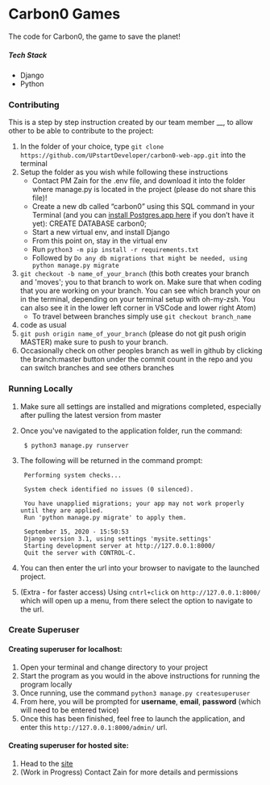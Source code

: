 # Carbon0 Games
The code for Carbon0, the game to save the planet!

##### Tech Stack
- Django
- Python

### Contributing
This is a step by step instruction created by our team member __, to allow other to be able to contribute to the project:

1. In the folder of your choice, type `git clone https://github.com/UPstartDeveloper/carbon0-web-app.git` into the terminal
2. Setup the folder as you wish while following these instructions
    - Contact PM Zain for the .env file, and download it into the folder where manage.py is located in the project (please do not share this file)!
    - Create a new db called “carbon0” using this SQL command in your Terminal (and you can [install Postgres.app here](https://postgresapp.com/) if you don’t have it yet): CREATE DATABASE carbon0;
    - Start a new virtual env, and install Django
    - From this point on, stay in the virtual env
    - Run `python3 -m pip install -r requirements.txt`
    - Followed by `Do any db migrations that might be needed, using python manage.py migrate`
3. `git checkout -b name_of_your_branch` (this both creates your branch and 'moves'; you to that branch to work on. Make sure that when coding that you are working on your branch. You can see which branch your on in the terminal, depending on your terminal setup with oh-my-zsh. You can also see it in the lower left corner in VSCode and lower right Atom)
    - To travel between branches simply use `git checkout branch_name`
4. code as usual
5. `git push origin name_of_your_branch` (please do not git push origin MASTER) make sure to push to your branch.
6. Occasionally check on other peoples branch as well in github by clicking the branch:master button under the commit count in the repo and you can switch branches and see others branches

### Running Locally

1. Make sure all settings are installed and migrations completed, especially after pulling the latest version from master
2. Once you've navigated to the application folder, run the command:

        $ python3 manage.py runserver
        

3. The following will be returned in the command prompt:

        Performing system checks...

        System check identified no issues (0 silenced).

        You have unapplied migrations; your app may not work properly until they are applied.
        Run 'python manage.py migrate' to apply them.

        September 15, 2020 - 15:50:53
        Django version 3.1, using settings 'mysite.settings'
        Starting development server at http://127.0.0.1:8000/
        Quit the server with CONTROL-C.
        

4. You can then enter the url into your browser to navigate to the launched project.
5. (Extra - for faster access) Using `cntrl+click` on  `http://127.0.0.1:8000/` which will open up a menu, from there select the option to navigate to the url.


### Create Superuser
#### Creating superuser for localhost:

1. Open your terminal and change directory to your project
2. Start the program as you would in the above instructions for running the program locally
3. Once running, use the command `python3 manage.py createsuperuser`
4. From here, you will be prompted for **username**, **email**, **password** (which will need to be entered twice)
5. Once this has been finished, feel free to launch the application, and enter this `http://127.0.0.1:8000/admin/` url.

#### Creating superuser for hosted site:

1. Head to the [site]()
2. (Work in Progress) Contact Zain for more details and permissions

